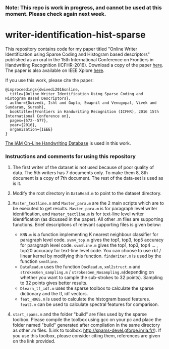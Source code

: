 ### Note: This repo is work in progress, and cannot be used at this moment. Please check again next week.
# writer-identification-hist-sparse
This repository contains code for my paper titled "Online Writer Identification using Sparse Coding and Histogram based descriptors" published as an oral in the 15th International Conference on Frontiers in Handwriting Recognition (ICFHR-2016).
Download a copy of the paper [here](https://drive.google.com/file/d/0BxhUwxvLPO7TOXY3MXpiUmc2Xzg/view). The paper is also available on IEEE Xplore [here](http://ieeexplore.ieee.org/abstract/document/7814126/).

If you use this work, please cite the paper:

    @inproceedings{dwivedi2016online,
      title={Online Writer Identification Using Sparse Coding and Histogram Based Descriptors},
      author={Dwivedi, Isht and Gupta, Swapnil and Venugopal, Vivek and Sundaram, Suresh},
      booktitle={Frontiers in Handwriting Recognition (ICFHR), 2016 15th International Conference on},
      pages={572--577},
      year={2016},
      organization={IEEE}
    }

[The IAM On-Line Handwriting Database](http://www.fki.inf.unibe.ch/databases/iam-on-line-handwriting-database) is used in this work. 

### Instructions and comments for using this repository

1. The first writer of the dataset is not used because of poor quality of data. The 5th writers has 7 documents only. To make them 8, 8th document is a copy of 7th document. The rest of the data-set is used as is it.

2. Modify the root directory in `DataRead.m` to point to the dataset directory.

3. `Master_textline.m` and `Master_para.m` are the 2 main scripts which are to be executed to get results. `Master_para.m` is for paragraph level writer identification, and `Master_textline.m` is for text-line level writer identification (as dicussed in the paper). All other .m files are supporting functions. Brief descriptions of relevant supporting files is given below:
    * `KNN.m` is a function implementing K nearest neighbour classifier for paragraph level code. `svm4_top.m` gives the top1, top3, top5 accuracy for paragraph level code. 
`svm4line.m` gives the top1, top3, top4 ... , top20 accuracy for text-line level code. You can choose to use rbf / linear kernel by modifying this function. `findWriter.m` is used by the function `svm4line`.
    * `DataRead.m` uses the function `DocRead.m`, `xml2struct.m` and `strokesGen_sampling.m` / `strokesGen_Nosampling.m`(depending on whether you want to sample the sub-strokes to 32 points). Sampling to 32 points gives better results. 
    * `Dlearn_tf_idf.m` uses the sparse toolbox to calculate the sparse dictionary and the tf, idf vectors.
    * `feat_HOGS.m` is used to calculate the histogram based features. `feat2.m` can be used to calculate spectral features for comparison.

4. `start_spams.m` and the folder "build" are files used by the sparse toolbox. Please compile the toolbox using gcc on your pc and place the folder named "build" generated after compilation in the same directory as other .m files. (Link to toolbox: http://spams-devel.gforge.inria.fr/). If you use this toolbox, please consider citing them, references are given on the link provided.


